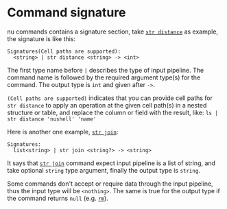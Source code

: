 # Command signature

nu commands contains a signature section, take [`str distance`](/commands/docs/str_distance.md) as example, the signature is like this:

```
Signatures(Cell paths are supported):
  <string> | str distance <string> -> <int>
```

The first type name before `|` describes the type of input pipeline. The command name is followed by the required argument type(s) for the command. The output type is `int` and given after `->`.
  
`(Cell paths are supported)` indicates that you can provide cell paths for `str distance` to apply an operation at the given cell path(s) in a nested structure or table, and replace the column or field with the result, like:  `ls | str distance 'nushell' 'name'`

Here is another one example, [`str join`](/commands/docs/str_join.md):

```
Signatures:
  list<string> | str join <string?> -> <string>
```

It says that [`str join`](/commands/docs/str_join.md) command expect input pipeline is a list of string, and take optional `string` type argument, finally the output type is `string`.

Some commands don't accept or require data through the input pipeline, thus the input type will be `<nothing>`.
The same is true for the output type if the command returns `null` (e.g. [`rm`](/commands/docs/rm.md)).

